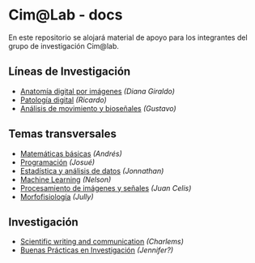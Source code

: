 # Cim@Lab - docs

En este repositorio se alojará material de apoyo para los integrantes del grupo de investigación Cim@lab.  

## Líneas de Investigación

- [Anatomía digital por imágenes](/digital_anatomy) *(Diana Giraldo)*
- [Patología digital](/digital_patholog) *(Ricardo)*
- [Análisis de movimiento y bioseñales](/motion_and_biosignal_analysis) *(Gustavo)*

## Temas transversales

- [Matemáticas básicas](/maths) *(Andrés)*
- [Programación](/programming) *(Josué)*
- [Estadística y análisis de datos](/data_science) *(Jonnathan)*
- [Machine Learning](/machine_learning) *(Nelson)*
- [Procesamiento de imágenes y señales](/signal_and_image_processing) *(Juan Celis)*
- [Morfofisiología](/morphophysiology) *(Jully)*

## Investigación

- [Scientific writing and communication](/scientific_communication) *(Charlems)*
- [Buenas Prácticas en Investigación](/research_practices) *(Jennifer?)*
